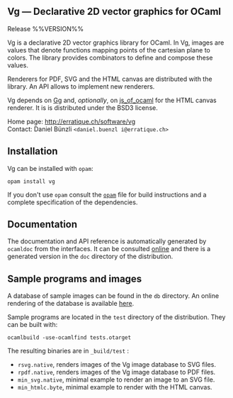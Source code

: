 Vg — Declarative 2D vector graphics for OCaml
-------------------------------------------------------------------------------
Release %%VERSION%%

Vg is a declarative 2D vector graphics library for OCaml. In Vg,
images are values that denote functions mapping points of the
cartesian plane to colors. The library provides combinators to define
and compose these values.

Renderers for PDF, SVG and the HTML canvas are distributed with the
library. An API allows to implement new renderers.
     
Vg depends on [Gg][1] and, *optionally*, on [js_of_ocaml][2] for the
HTML canvas renderer. It is is distributed under the BSD3 license.
     
[1]: http://erratique.ch/software/gg
[2]: http://ocsigen.org/js_of_ocaml/ 

Home page: http://erratique.ch/software/vg  
Contact: Daniel Bünzli `<daniel.buenzl i@erratique.ch>`


## Installation

Vg can be installed with `opam`:

    opam install vg

If you don't use `opam` consult the [`opam`](opam) file for
build instructions and a complete specification of the dependencies.


## Documentation

The documentation and API reference is automatically generated by
`ocamldoc` from the interfaces. It can be consulted [online][3] and
there is a generated version in the `doc` directory of the
distribution.

[3]: http://erratique.ch/software/vg/doc/


## Sample programs and images

A database of sample images can be found in the `db` directory. An
online rendering of the database is available [here][4].

[4]: http://erratique.ch/software/vg/demos/rhtmlc.html

Sample programs are located in the `test` directory of the
distribution. They can be built with:

    ocamlbuild -use-ocamlfind tests.otarget

The resulting binaries are in `_build/test` :

- `rsvg.native`, renders images of the Vg image database to SVG files.
- `rpdf.native`, renders images of the Vg image database to PDF files.
- `min_svg.native`, minimal example to render an image to an SVG file. 
- `min_htmlc.byte`, minimal example to render with the HTML canvas.
